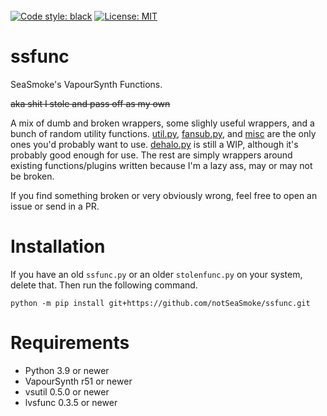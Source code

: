 </br>
<a href="https://github.com/psf/black"><img alt="Code style: black" src="https://img.shields.io/badge/code%20style-black-000000.svg"></a>
<a href="https://github.com/psf/black/blob/master/LICENSE"><img alt="License: MIT" src="https://black.readthedocs.io/en/stable/_static/license.svg"></a>
</p>

# ssfunc
SeaSmoke's VapourSynth Functions.

~~aka shit I stole and pass off as my own~~

A mix of dumb and broken wrappers, some slighly useful wrappers, and a bunch of random utility functions. [util.py](https://github.com/notSeaSmoke/ssfunc/blob/master/ssfunc/util.py), [fansub.py](https://github.com/notSeaSmoke/ssfunc/blob/master/ssfunc/fansub.py), and [misc](https://github.com/notSeaSmoke/ssfunc/blob/master/ssfunc/misc.py) are the only ones you'd probably want to use. [dehalo.py](https://github.com/notSeaSmoke/ssfunc/blob/master/ssfunc/dehalo.py) is still a WIP, although it's probably good enough for use. The rest are simply wrappers around existing functions/plugins written because I'm a lazy ass, may or may not be broken.

If you find something broken or very obviously wrong, feel free to open an issue or send in a PR. 

# Installation
If you have an old `ssfunc.py` or an older `stolenfunc.py` on your system, delete that. Then run the following command.
```
python -m pip install git+https://github.com/notSeaSmoke/ssfunc.git

```

# Requirements
* Python 3.9 or newer
* VapourSynth r51 or newer
* vsutil 0.5.0 or newer
* lvsfunc 0.3.5 or newer
